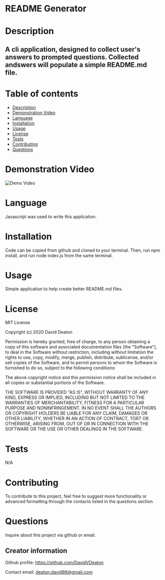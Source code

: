 # README Generator

# Description
A cli application, designed to collect user's answers to prompted questions.  Collected andswers will populate a simple README.md file.
---

# Table of contents
- [Description](#description)
- [Demonstration Video](#demo)
- [Language](#language)
- [Installation](#installation)
- [Usage](#usage)
- [License](#license)
- [Tests](#tests)
- [Contributing](#Contributing)
- [Questions](#questions)


# Demonstration Video
![Demo Video]()

# Language
Javascript was used to write this application.

# Installation
Code can be copied from github and cloned to your terminal.  Then, run npm install, and run node index.js from the same terminal.

# Usage
Simple application to help create better README.md files.

# License
MIT License

Copyright (c) 2020 David Deaton

Permission is hereby granted, free of charge, to any person obtaining a copy
of this software and associated documentation files (the "Software"), to deal
in the Software without restriction, including without limitation the rights
to use, copy, modify, merge, publish, distribute, sublicense, and/or sell
copies of the Software, and to permit persons to whom the Software is
furnished to do so, subject to the following conditions:

The above copyright notice and this permission notice shall be included in all
copies or substantial portions of the Software.

THE SOFTWARE IS PROVIDED "AS IS", WITHOUT WARRANTY OF ANY KIND, EXPRESS OR
IMPLIED, INCLUDING BUT NOT LIMITED TO THE WARRANTIES OF MERCHANTABILITY,
FITNESS FOR A PARTICULAR PURPOSE AND NONINFRINGEMENT. IN NO EVENT SHALL THE
AUTHORS OR COPYRIGHT HOLDERS BE LIABLE FOR ANY CLAIM, DAMAGES OR OTHER
LIABILITY, WHETHER IN AN ACTION OF CONTRACT, TORT OR OTHERWISE, ARISING FROM,
OUT OF OR IN CONNECTION WITH THE SOFTWARE OR THE USE OR OTHER DEALINGS IN THE
SOFTWARE.

# Tests
N/A

# Contributing
To contribute to this project, feel free to suggest more functionality or advanced formatting through the contacts listed in the questions section.

# Questions
Inquire about this project via github or email.

## Creator information
Github profile: https://github.com/DavidVDeaton

Contact email: deaton.david88@gmail.com